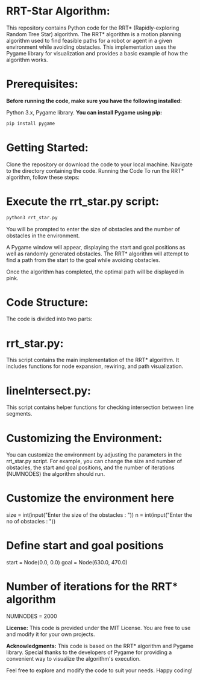 # RRT-Star Algorithm:

This repository contains Python code for the RRT* (Rapidly-exploring Random Tree Star) algorithm. The RRT* algorithm is a motion planning algorithm used to find feasible paths for a robot or agent in a given environment while avoiding obstacles. This implementation uses the Pygame library for visualization and provides a basic example of how the algorithm works.

# Prerequisites:
**Before running the code, make sure you have the following installed:**

Python 3.x,
Pygame library.
**You can install Pygame using pip:**
```bash
pip install pygame
```

# Getting Started:

Clone the repository or download the code to your local machine.
Navigate to the directory containing the code.
Running the Code
To run the RRT* algorithm, follow these steps:

# Execute the rrt_star.py script:

```bash
python3 rrt_star.py
```
You will be prompted to enter the size of obstacles and the number of obstacles in the environment.

A Pygame window will appear, displaying the start and goal positions as well as randomly generated obstacles. The RRT* algorithm will attempt to find a path from the start to the goal while avoiding obstacles.

Once the algorithm has completed, the optimal path will be displayed in pink.

# Code Structure:
The code is divided into two parts:

# **rrt_star.py:**
This script contains the main implementation of the RRT* algorithm. It includes functions for node expansion, rewiring, and path visualization.

# **lineIntersect.py:**
This script contains helper functions for checking intersection between line segments.

# **Customizing the Environment:**
You can customize the environment by adjusting the parameters in the rrt_star.py script. For example, you can change the size and number of obstacles, the start and goal positions, and the number of iterations (NUMNODES) the algorithm should run.

# Customize the environment here
size = int(input("Enter the size of the obstacles : "))
n = int(input("Enter the no of obstacles : "))

# Define start and goal positions
start = Node(0.0, 0.0)
goal = Node(630.0, 470.0)

# Number of iterations for the RRT* algorithm
NUMNODES = 2000

**License:**
This code is provided under the MIT License. You are free to use and modify it for your own projects.

**Acknowledgments:**
This code is based on the RRT* algorithm and Pygame library. Special thanks to the developers of Pygame for providing a convenient way to visualize the algorithm's execution.

Feel free to explore and modify the code to suit your needs. Happy coding!
